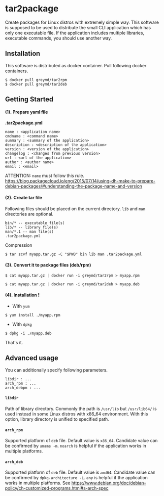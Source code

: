 # tar2package

Create packages for Linux distros with extremely simple way.
This software is supposed to be used to distribute the small CLI application which has only one executable file.
If the application includes multiple libraries, executable commands, you should use another way.

## Installation

This software is distributed as docker container.
Pull following docker containers.

```
$ docker pull greymd/tar2rpm
$ docker pull greymd/tar2deb
```

## Getting Started

#### (1). Prepare yaml file

**.tar2package.yml**

```
name : <application name>
cmdname : <command name>
summary : <summary of the application>
description : <description of the application>
version : <version of the application>
changelog : <changes from previous version>
url : <url of the application>
author : <author name>
email : <email>
```

ATTENTION: `name` must follow this rule.
https://blog.packagecloud.io/eng/2015/07/14/using-dh-make-to-prepare-debian-packages/#understanding-the-package-name-and-version

#### (2). Create tar file

Following files should be placed on the current directory.
`lib` and `man` directories are optional.

```
bin/* -- executable file(s)
lib/* -- library file(s)
man/*.1 -- man file(s)
.tar2package.yml
```

Compression

```
$ tar zcvf myapp.tar.gz -C "$PWD" bin lib man .tar2package.yml
```

#### (3). Convert it to package files (deb/rpm)

```
$ cat myapp.tar.gz | docker run -i greymd/tar2rpm > myapp.rpm
```

```
$ cat myapp.tar.gz | docker run -i greymd/tar2deb > myapp.deb
```

#### (4). Installation !


* With `yum`

```
$ yum install ./myapp.rpm
```

* With `dpkg`

```
$ dpkg -i ./myapp.deb
```

That's it.

## Advanced usage

You can additionally specify following parameters.

```
libdir : ...
arch_rpm : ...
arch_debpm : ...
```

#### `libdir`

Path of library directory.
Commonly the path is `/usr/lib` but `/usr/lib64/` is used instead in some Linux distros with x86_64 environment.
With this option, library directory is unified to specified path.

#### `arch_rpm`
Supported platform of `deb` file.
Default value is `x86_64`.
Candidate value can be confirmed by `uname -m`.
`noarch` is helpful if the application works in multiple platforms.

#### `arch_deb`
Supported platform of `deb` file.
Default value is `amd64`.
Candidate value can be confirmed by `dpkg-architecture -L`.
`any` is helpful if the application works in multiple platforms.
See https://www.debian.org/doc/debian-policy/ch-customized-programs.html#s-arch-spec
